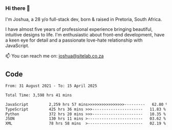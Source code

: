 ### Hi there 👋

I'm Joshua, a 28 y/o full-stack dev, born & raised in Pretoria, South Africa. 

I have almost five years of professional experience bringing beautiful, intuitive designs to life. I'm enthusiastic about front-end development, have a keen eye for detail and a passionate love-hate relationship with JavaScript.

📫 You can reach me on: joshua@sitelab.co.za

## **Code**

<!--START_SECTION:waka-->

```txt
From: 31 August 2021 - To: 15 April 2025

Total Time: 3,598 hrs 41 mins

JavaScript         2,259 hrs 57 mins>>>>>>>>>>>>>>>>---------   62.80 %
TypeScript         425 hrs 36 mins >>>----------------------   11.83 %
Python             372 hrs 20 mins >>>----------------------   10.35 %
JSON               130 hrs 11 mins >------------------------   03.62 %
XML                78 hrs 58 mins  >------------------------   02.19 %
```

<!--END_SECTION:waka-->
